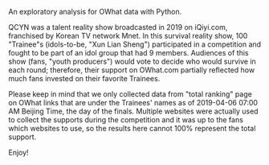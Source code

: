 An exploratory analysis for OWhat data with Python.

QCYN was a talent reality show broadcasted in 2019 on iQiyi.com, franchised by Korean TV network Mnet. In this survival reality show, 100 "Trainee"s (idols-to-be, "Xun Lian Sheng") participated in a competition and fought to be part of an idol group that had 9 members. Audiences of this show (fans, "youth producers") would vote to decide who would survive in each round; therefore, their support on OWhat.com partially reflected how much fans invested on their favorite Trainees. 

Please keep in mind that we only collected data from "total ranking" page on OWhat links that are under the Trainees' names as of 2019-04-06 07:00 AM Beijing Time, the day of the finals. Multiple websites were actually used to collect the supports during the competition and it was up to the fans which websites to use, so the results here cannot 100% represent the total support. 

Enjoy!

